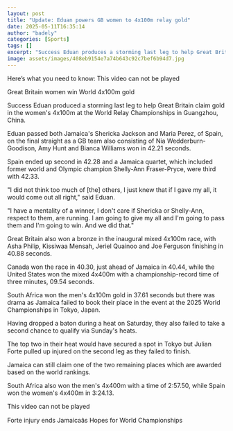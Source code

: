 ```yaml
---
layout: post
title: "Update: Eduan powers GB women to 4x100m relay gold"
date: 2025-05-11T16:35:14
author: "badely"
categories: [Sports]
tags: []
excerpt: "Success Eduan produces a storming last leg to help Great Britain claim gold in the women's 4x100m at the World Relay Championships in Guangzhou, China"
image: assets/images/408eb9154e7a74b643c92c7bef6b94d7.jpg
---
```


Here’s what you need to know: This video can not be played

Great Britain women win World 4x100m gold

Success Eduan produced a storming last leg to help Great Britain claim gold in the women's 4x100m at the World Relay Championships in Guangzhou, China.

Eduan passed both Jamaica's Shericka Jackson and Maria Perez, of Spain, on the final straight as a GB team also consisting of Nia Wedderburn-Goodison, Amy Hunt and Bianca Williams won in 42.21 seconds.

Spain ended up second in 42.28 and a Jamaica quartet, which included former world and Olympic champion Shelly-Ann Fraser-Pryce, were third with 42.33.

"I did not think too much of [the] others, I just knew that if I gave my all, it would come out all right," said Eduan.

"I have a mentality of a winner, I don't care if Shericka or Shelly-Ann, respect to them, are running. I am going to give my all and I'm going to pass them and I'm going to win. And we did that."

Great Britain also won a bronze in the inaugural mixed 4x100m race, with Asha Philip, Kissiwaa Mensah, Jeriel Quainoo and Joe Ferguson finishing in 40.88 seconds.

Canada won the race in 40.30, just ahead of Jamaica in 40.44, while the United States won the mixed 4x400m with a championship-record time of three minutes, 09.54 seconds.  

South Africa won the men's 4x100m gold in 37.61 seconds but there was drama as Jamaica failed to book their place in the event at the 2025 World Championships in Tokyo, Japan.

Having dropped a baton during a heat on Saturday, they also failed to take a second chance to qualify via Sunday's heats.

The top two in their heat would have secured a spot in Tokyo but Julian Forte pulled up injured on the second leg as they failed to finish.

Jamaica can still claim one of the two remaining places which are awarded based on the world rankings.  

South Africa also won the men's 4x400m with a time of 2:57.50, while Spain won the women's 4x400m in 3:24.13.

This video can not be played

Forte injury ends Jamaicaâs Hopes for World Championships

